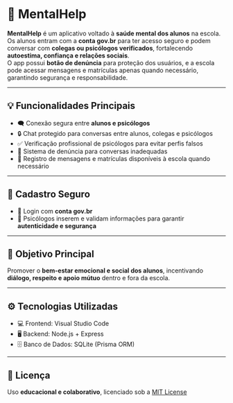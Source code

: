 
# 🧠 MentalHelp

**MentalHelp** é um aplicativo voltado à **saúde mental dos alunos** na escola.  
Os alunos entram com a **conta gov.br** para ter acesso seguro e podem conversar com **colegas ou psicólogos verificados**, fortalecendo **autoestima, confiança e relações sociais**.  
O app possui **botão de denúncia** para proteção dos usuários, e a escola pode acessar mensagens e matrículas apenas quando necessário, garantindo segurança e responsabilidade.

---

## 💡 Funcionalidades Principais

- 🗨️ Conexão segura entre **alunos e psicólogos**  
- 🔒 Chat protegido para conversas entre alunos, colegas e psicólogos  
- ✅ Verificação profissional de psicólogos para evitar perfis falsos  
- 🚨 Sistema de denúncia para conversas inadequadas  
- 📄 Registro de mensagens e matrículas disponíveis à escola quando necessário  

---

## 🔐 Cadastro Seguro

- 🔑 Login com **conta gov.br**  
- 📝 Psicólogos inserem e validam informações para garantir **autenticidade e segurança**  

---

## 🎯 Objetivo Principal

Promover o **bem-estar emocional e social dos alunos**, incentivando **diálogo, respeito e apoio mútuo** dentro e fora da escola.

---

## ⚙️ Tecnologias Utilizadas

- 💻 Frontend: Visual Studio Code  
- 🖥️ Backend: Node.js + Express  
- 🗄️ Banco de Dados: SQLite (Prisma ORM)  

---

## 📜 Licença

Uso **educacional e colaborativo**, licenciado sob a [MIT License](LICENSE)
